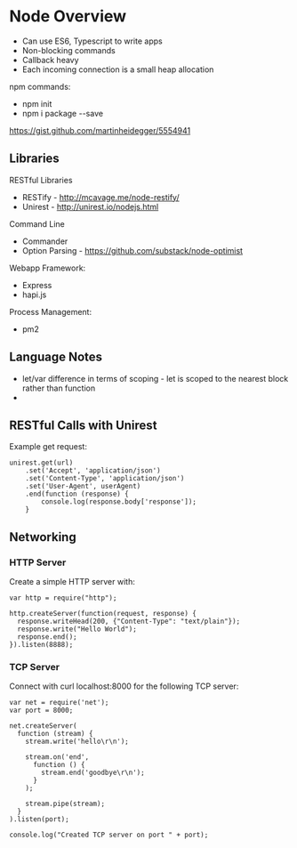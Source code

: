 # Node Overview

* Can use ES6, Typescript to write apps
* Non-blocking commands
* Callback heavy
* Each incoming connection is a small heap allocation

npm commands:
* npm init
* npm i package --save

https://gist.github.com/martinheidegger/5554941

## Libraries

RESTful Libraries
* RESTify - http://mcavage.me/node-restify/
* Unirest - http://unirest.io/nodejs.html

Command Line
* Commander
* Option Parsing - https://github.com/substack/node-optimist

Webapp Framework:
* Express
* hapi.js

Process Management:
* pm2 

## Language Notes

* let/var difference in terms of scoping - let is scoped to the nearest block rather than function
* 

## RESTful Calls with Unirest

Example get request:

    unirest.get(url)
        .set('Accept', 'application/json')
        .set('Content-Type', 'application/json')
        .set('User-Agent', userAgent)
        .end(function (response) {
            console.log(response.body['response']);
        }
        

        
## Networking

### HTTP Server

Create a simple HTTP server with:

    var http = require("http");

    http.createServer(function(request, response) {
      response.writeHead(200, {"Content-Type": "text/plain"});
      response.write("Hello World");
      response.end();
    }).listen(8888);

### TCP Server

Connect with curl localhost:8000 for the following TCP server:

    var net = require('net');
    var port = 8000;
     
    net.createServer(
      function (stream) {
        stream.write('hello\r\n');
     
        stream.on('end',
          function () {
            stream.end('goodbye\r\n');
          }
        );
     
        stream.pipe(stream);
      }
    ).listen(port);
    
    console.log("Created TCP server on port " + port);
